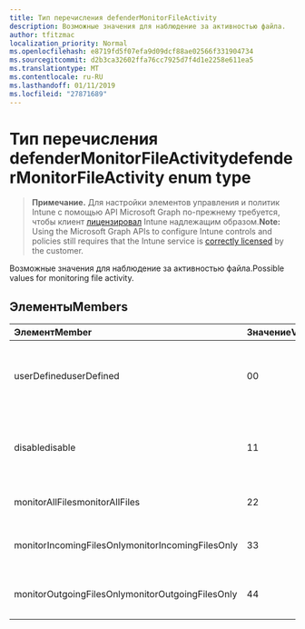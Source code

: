```yaml
---
title: Тип перечисления defenderMonitorFileActivity
description: Возможные значения для наблюдение за активностью файла.
author: tfitzmac
localization_priority: Normal
ms.openlocfilehash: e8719fd5f07efa9d09dcf88ae02566f331904734
ms.sourcegitcommit: d2b3ca32602ffa76cc7925d7f4d1e2258e611ea5
ms.translationtype: MT
ms.contentlocale: ru-RU
ms.lasthandoff: 01/11/2019
ms.locfileid: "27871689"
---
```

# <a name="defendermonitorfileactivity-enum-type"></a><span data-ttu-id="3075a-103">Тип перечисления defenderMonitorFileActivity</span><span class="sxs-lookup"><span data-stu-id="3075a-103">defenderMonitorFileActivity enum type</span></span>

> <span data-ttu-id="3075a-104">**Примечание.** Для настройки элементов управления и политик Intune с помощью API Microsoft Graph по-прежнему требуется, чтобы клиент [лицензировал](https://go.microsoft.com/fwlink/?linkid=839381) Intune надлежащим образом.</span><span class="sxs-lookup"><span data-stu-id="3075a-104">**Note:** Using the Microsoft Graph APIs to configure Intune controls and policies still requires that the Intune service is [correctly licensed](https://go.microsoft.com/fwlink/?linkid=839381) by the customer.</span></span>

<span data-ttu-id="3075a-105">Возможные значения для наблюдение за активностью файла.</span><span class="sxs-lookup"><span data-stu-id="3075a-105">Possible values for monitoring file activity.</span></span>
## <a name="members"></a><span data-ttu-id="3075a-106">Элементы</span><span class="sxs-lookup"><span data-stu-id="3075a-106">Members</span></span>
|<span data-ttu-id="3075a-107">Элемент</span><span class="sxs-lookup"><span data-stu-id="3075a-107">Member</span></span>|<span data-ttu-id="3075a-108">Значение</span><span class="sxs-lookup"><span data-stu-id="3075a-108">Value</span></span>|<span data-ttu-id="3075a-109">Описание</span><span class="sxs-lookup"><span data-stu-id="3075a-109">Description</span></span>|
|:---|:---|:---|
|<span data-ttu-id="3075a-110">userDefined</span><span class="sxs-lookup"><span data-stu-id="3075a-110">userDefined</span></span>|<span data-ttu-id="3075a-111">0</span><span class="sxs-lookup"><span data-stu-id="3075a-111">0</span></span>|<span data-ttu-id="3075a-112">User Defined, значение по умолчанию, без цели.</span><span class="sxs-lookup"><span data-stu-id="3075a-112">User Defined, default value, no intent.</span></span>|
|<span data-ttu-id="3075a-113">disable</span><span class="sxs-lookup"><span data-stu-id="3075a-113">disable</span></span>|<span data-ttu-id="3075a-114">1</span><span class="sxs-lookup"><span data-stu-id="3075a-114">1</span></span>|<span data-ttu-id="3075a-115">Отключение мониторинга активности файла.</span><span class="sxs-lookup"><span data-stu-id="3075a-115">Disable monitoring file activity.</span></span>|
|<span data-ttu-id="3075a-116">monitorAllFiles</span><span class="sxs-lookup"><span data-stu-id="3075a-116">monitorAllFiles</span></span>|<span data-ttu-id="3075a-117">2</span><span class="sxs-lookup"><span data-stu-id="3075a-117">2</span></span>|<span data-ttu-id="3075a-118">Отслеживать все файлы.</span><span class="sxs-lookup"><span data-stu-id="3075a-118">Monitor all files.</span></span>|
|<span data-ttu-id="3075a-119">monitorIncomingFilesOnly</span><span class="sxs-lookup"><span data-stu-id="3075a-119">monitorIncomingFilesOnly</span></span>|<span data-ttu-id="3075a-120">3</span><span class="sxs-lookup"><span data-stu-id="3075a-120">3</span></span>| <span data-ttu-id="3075a-121">Отслеживание только входящих файлов.</span><span class="sxs-lookup"><span data-stu-id="3075a-121">Monitor incoming files only.</span></span>|
|<span data-ttu-id="3075a-122">monitorOutgoingFilesOnly</span><span class="sxs-lookup"><span data-stu-id="3075a-122">monitorOutgoingFilesOnly</span></span>|<span data-ttu-id="3075a-123">4</span><span class="sxs-lookup"><span data-stu-id="3075a-123">4</span></span>|<span data-ttu-id="3075a-124">Мониторинг только исходящих файлов.</span><span class="sxs-lookup"><span data-stu-id="3075a-124">Monitor outgoing files only.</span></span>|



